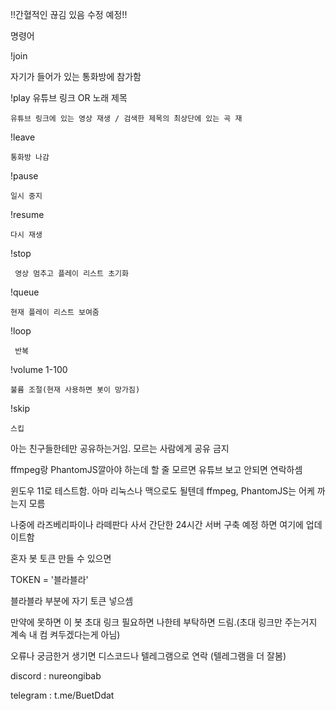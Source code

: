 !!간혈적인 끊김 있음 수정 예정!!

명령어
  
  !join

   자기가 들어가 있는 통화방에 참가함
  
   !play 유튜브 링크 OR 노래 제목
  
    유튜브 링크에 있는 영상 재생 / 검색한 제목의 최상단에 있는 곡 재
  
  !leave
  
    통화방 나감
  
  !pause
 
    일시 중지

  !resume
   
    다시 재생
  
  !stop
    
     영상 멈추고 플레이 리스트 초기화

  !queue

    현재 플레이 리스트 보여줌

  !loop

     반복

  !volume 1-100

    불륨 조절(현재 사용하면 봇이 망가짐)
  

  !skip

    스킵

  
    
아는 친구들한테만 공유하는거임. 모르는 사람에게 공유 금지

ffmpeg랑 PhantomJS깔아야 하는데 할 줄 모르면 유튜브 보고 안되면 연락하셈

윈도우 11로 테스트함. 아마 리눅스나 맥으로도 될텐데 ffmpeg, PhantomJS는 어케 까는지 모름

나중에 라즈베리파이나 라떼판다 사서 간단한 24시간 서버 구축 예정 하면 여기에 업데이트함

혼자 봇 토큰 만들 수 있으면

TOKEN = '블라블라'

블라블라 부분에 자기 토큰 넣으셈

만약에 못하면 이 봇 초대 링크 필요하면 나한테 부탁하면 드림.(초대 링크만 주는거지 계속 내 컴 켜두겠다는게 아님)


오류나 궁금한거 생기면 디스코드나 텔레그램으로 연락 (텔레그램을 더 잘봄)

discord : nureongibab

telegram : t.me/BuetDdat
